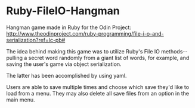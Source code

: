 Ruby-FileIO-Hangman
============

Hangman game made in Ruby for the Odin Project: http://www.theodinproject.com/ruby-programming/file-i-o-and-serialization?ref=lc-pb#

The idea behind making this game was to utilize Ruby's File IO methods-- pulling a secret word randomly from a giant list of words, for example, and saving the user's game via object serialization.

The latter has been accomplished by using yaml.

Users are able to save multiple times and choose which save they'd like to load from a menu. They may also delete all save files from an option in the main menu.